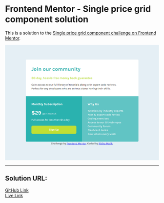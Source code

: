 # Frontend Mentor - Single price grid component solution

This is a solution to the [Single price grid component challenge on Frontend Mentor](https://www.frontendmentor.io/challenges/single-price-grid-component-5ce41129d0ff452fec5abbbc).

![](./Screenshot.png)
<hr>

## Solution URL: 
[GitHub Link](https://github.com/ritika728/Single-Price-Grid-Component.git)  
[Live Link](https://ritika728.github.io/Single-Price-Grid-Component/)



